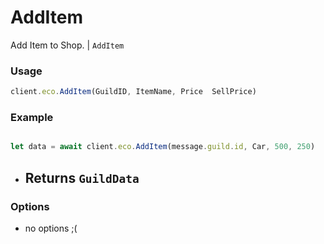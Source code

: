 # AddItem

Add Item to Shop. | `AddItem`

### Usage

```js
client.eco.AddItem(GuildID, ItemName, Price  SellPrice)
```

### Example

```js

let data = await client.eco.AddItem(message.guild.id, Car, 500, 250)
```

- ## Returns `GuildData`

### Options

- no options ;(
